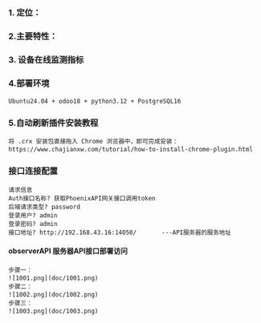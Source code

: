 
### 1. 定位：
    

### 2.主要特性：
    
    
### 3. 设备在线监测指标

    
### 4.部署环境
    
    Ubuntu24.04 + odoo18 + python3.12 + PostgreSQL16

### 5.自动刷新插件安装教程
    将 .crx 安装包直接拖入 Chrome 浏览器中，即可完成安装：
    https://www.chajianxw.com/tutorial/how-to-install-chrome-plugin.html


### 接口连接配置
    请求信息
    Auth接口名称? 获取PhoenixAPI网关接口调用token
    后端请求类型? password
    登录用户? admin
    登录密码? admin
    接口地址? http://192.168.43.16:14050/       ---API服务器的服务地址
#### observerAPI 服务器API接口部署访问
    步骤一：
    ![1001.png](doc/1001.png)
    步骤二：
    ![1002.png](doc/1002.png)
    步骤三：
    ![1003.png](doc/1003.png)
    
    